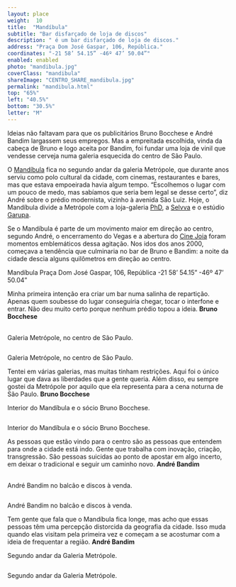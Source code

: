 ```yaml
---
layout: place
weight:  10
title:  "Mandíbula"
subtitle: "Bar disfarçado de loja de discos"
description: " é um bar disfarçado de loja de discos."
address: "Praça Dom José Gaspar, 106, República."
coordinates: "-21 58’ 54.15” -46º 47’ 50.04”"
enabled: enabled
photo: "mandibula.jpg"
coverClass: "mandibula"
shareImage: "CENTRO_SHARE_mandibula.jpg"
permalink: "mandibula.html"
top: "65%"
left: "40.5%"
bottom: "30.5%"
letter: "M"
---
```


<div class="container">
  <div class="row">
    <div class="col-md-10 col-md-offset-1">
      <p>Ideias não faltavam para que os publicitários Bruno Bocchese e André Bandim largassem seus empregos. Mas a empreitada escolhida, vinda da cabeça de Bruno e logo aceita por Bandim, foi fundar uma loja de vinil que vendesse cerveja numa galeria esquecida do centro de São Paulo.</p>
      <p>O <a href="https://www.facebook.com/mandibvla" target="_blank">Mandíbula</a> fica no segundo andar da galeria Metrópole, que durante anos serviu como polo cultural da cidade, com cinemas, restaurantes e bares, mas que estava empoeirada havia algum tempo. “Escolhemos o lugar com um pouco de medo, mas sabíamos que seria bem legal se desse certo”, diz André sobre o prédio modernista, vizinho à avenida São Luiz. Hoje, o Mandíbula divide a Metrópole com a loja-galeria <a href="http://www.phdgaleria.com/" target="_blank">PhD</a>, a <a href="http://selvvva.com/selvvva.html" target="_blank">Selvva</a> e o estúdio <a href="http://www.garupaestudio.com/c-o-n-t-a-t-o" target="_blank">Garupa</a>.</p>
      <p>Se o Mandíbula é parte de um movimento maior em direção ao centro, segundo André, o encerramento do Vegas e a abertura do <a href="http://cinejoia.tv/" target="_blank">Cine Joia</a> foram momentos emblemáticos dessa agitação. Nos idos dos anos 2000, começava a tendência que culminaria no bar de Bruno e Bandim: a noite da cidade descia alguns quilômetros em direção ao centro.</p>
    </div>
  </div>
  <div class="location row">
    <div class="col-md-4 col-md-offset-4 text-center">
      <span class="company">Mandíbula</span>
      <span class="address">Praça Dom José Gaspar, 106, República</span>
      <span class="coordinates">-21 58’ 54.15” -46º 47’ 50.04”</span>
      <div class="compass"></div>
    </div>
  </div>
</div>

<div class="centro-container">
  <!-- bloco 1 -->
  <div class="fixie-text-container">
    <div class="row margin-bottom">
      <div class="col-md-4 fixie-text show-smooth f-right">
        <p>
          <span class="plantin">
            Minha primeira intenção era criar um bar numa salinha de repartição. Apenas quem soubesse do lugar conseguiria chegar, tocar o interfone e entrar. Não deu muito certo porque nenhum prédio topou a ideia.
          </span>
          <span class="dia">
            <strong>Bruno Bocchese</strong>
          </span>
        </p>
        <p><br><span class="caption left desktop-only">Galeria Metrópole, no centro de São Paulo.</span></p>
      </div>
      <div class="col-md-8 margin-bottom show-smooth">
          <img src="img/content/mandibula/mandibula_01.jpg" class="" alt="">
      </div>
      <div class="col-md-6 show-smooth">
          <img src="img/content/mandibula/mandibula_02.jpg" class="" alt="">
      </div>
    </div>
    <div class="row margin-bottom double show-smooth">
      <div class="col-md-6 col-md-offset-2">
        <img src="img/content/mandibula/mandibula_03.jpg" class="" alt="">
        <p><span class="caption top mobile-only">Galeria Metrópole, no centro de São Paulo.</span></p>
      </div>
    </div>
  </div>

  <!-- bloco 2 -->
  <div class="fixie-text-container">
    <div class="row margin-bottom">
      <div class="col-md-4 fixie-text show-smooth">
        <p>
          <span class="plantin">
            Tentei em várias galerias, mas muitas tinham restrições. Aqui foi o único lugar que dava as liberdades que a gente queria. Além disso, eu sempre gostei da Metrópole por aquilo que ela representa para a cena noturna de São Paulo.
          </span>
          <span class="dia">
            <strong>Bruno Bocchese</strong>
          </span>
        </p>
        <p><span class="caption right desktop-only">Interior do Mandíbula e o sócio Bruno Bocchese.</span></p>
      </div>
      <div class="col-md-8 pull-right margin-bottom show-smooth">
        <img src="img/content/mandibula/mandibula_04.jpg" class="" alt="">
      </div>
      <div class="col-md-6 pull-right col-md-offset-2 show-smooth">
          <img src="img/content/mandibula/mandibula_05.jpg" class="" alt="">
      </div>
    </div>
    <div class="row margin-bottom double show-smooth">
      <div class="col-md-6 col-md-offset-4">
        <img src="img/content/mandibula/mandibula_06.jpg" class="" alt="">
        <p><span class="caption top mobile-only">Interior do Mandíbula e o sócio Bruno Bocchese.</span></p>
      </div>
    </div>
  </div>

  <!-- bloco 3 -->
  <div class="fixie-text-container">
    <div class="row margin-bottom">
      <div class="col-md-4 fixie-text show-smooth f-right">
        <p>
          <span class="plantin">
            As pessoas que estão vindo para o centro são as pessoas que entendem para onde a cidade está indo. Gente que trabalha com inovação, criação, transgressão. São pessoas suicidas ao ponto de apostar em algo incerto, em deixar o tradicional e seguir um caminho novo.
          </span>
          <span class="dia">
            <strong>André Bandim</strong>
          </span>
        </p>
        <p><br><span class="caption left desktop-only">André Bandim no balcão e discos à venda.</span></p>
      </div>
      <div class="col-md-6 col-md-offset-2 margin-bottom show-smooth">
          <img src="img/content/mandibula/mandibula_07.jpg" class="" alt="">
      </div>
      <div class="col-md-6 col-md-offset-2 show-smooth">
          <img src="img/content/mandibula/mandibula_08.jpg" class="" alt="">
      </div>
    </div>
    <div class="row margin-bottom double show-smooth">
      <div class="col-md-8">
        <img src="img/content/mandibula/mandibula_09.jpg" class="" alt="">
        <p><span class="caption top mobile-only">André Bandim no balcão e discos à venda.</span></p>
      </div>
    </div>
  </div>

  <!-- bloco 4 -->
  <div class="fixie-text-container">
    <div class="row margin-bottom">
      <div class="col-md-4 fixie-text show-smooth">
        <p>
          <span class="plantin">
            Tem gente que fala que o Mandíbula fica longe, mas acho que essas pessoas têm uma percepção distorcida da geografia da cidade. Isso muda quando elas visitam pela primeira vez e começam a se acostumar com a ideia de frequentar a região.
          </span>
          <span class="dia">
            <strong>André Bandim</strong>
          </span>
        </p>
        <p><span class="caption right desktop-only">Segundo andar da Galeria Metrópole.</span></p>
      </div>
      <div class="col-md-8 pull-right margin-bottom show-smooth">
        <img src="img/content/mandibula/mandibula_10.jpg" class="" alt="">
      </div>
      <div class="col-md-6 col-md-offset-4 show-smooth">
        <img src="img/content/mandibula/mandibula_11.jpg" class="" alt="">
      </div>
    </div>
    <div class="row margin-bottom double show-smooth">
      <div class="col-md-6 col-md-offset-4 pull-right">
        <img src="img/content/mandibula/mandibula_12.jpg" class="" alt="">
        <p><span class="caption top mobile-only">Segundo andar da Galeria Metrópole.</span></p>
      </div>
    </div>
  </div>
</div>
